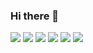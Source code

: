 ### Hi there  👋


<img src="https://capsule-render.vercel.app/api?type=wave&color=auto&height=300&section=header&text=SangKim%20Github&fontSize=90" />


<img src = "https://img.shields.io/badge/python-3670A0?style=for-the-badge&logo=python&logoColor=ffdd54" />
<img src = "https://img.shields.io/badge/TensorFlow-#23FF6F00.svg?style=for-the-badge&logo=TensorFlow&logoColor=white" />
<img src = "https://img.shields.io/badge/PyTorch-#23EE4C2C.svg?style=for-the-badge&logo=PyTorch&logoColor=white" />
<img src = "https://img.shields.io/badge/Keras-#23D00000.svg?style=for-the-badge&logo=Keras&logoColor=white" />
<img src = "https://img.shields.io/badge/scikit--learn-#23F7931E.svg?style=for-the-badge&logo=scikit-learn&logoColor=white" />



<!--
<div align="center">
	<img src="https://img.shields.io/badge/Java-007396?style=flat&logo=Java&logoColor=white" />
	<img src="https://img.shields.io/badge/HTML5-E34F26?style=flat&logo=HTML5&logoColor=white" />
	<img src="https://img.shields.io/badge/CSS3-1572B6?style=flat&logo=CSS3&logoColor=white" />
</div>



- 🌱 I’m currently learning ...



<!--
**kshf59/kshf59** is a ✨ _special_ ✨ repository because its `README.md` (this file) appears on your GitHub profile.

Here are some ideas to get you started:

- 🔭 I’m currently working on ...
- 🌱 I’m currently learning ...
- 👯 I’m looking to collaborate on ...
- 🤔 I’m looking for help with ...
- 💬 Ask me about ...
- 📫 How to reach me: ...
- 😄 Pronouns: ...
- ⚡ Fun fact: ...
-->
